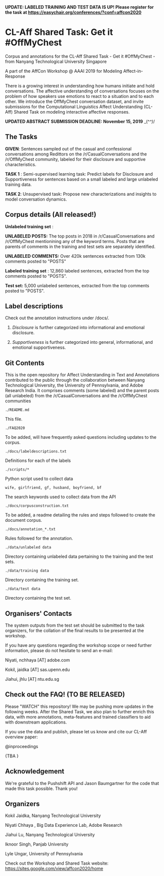 **UPDATE: LABELED TRAINING AND TEST DATA IS UP! Please register for the task at <a>https://easychair.org/conferences/?conf=affcon2020</a>**


# CL-Aff Shared Task: Get it #OffMyChest
Corpus and annotations for the CL-Aff Shared Task - Get it #OffMyChest - from Nanyang Technological University Singapore

A part of the AffCon Workshop @ AAAI 2019 for Modeling Affect-in-Response

There is a growing interest in understanding how humans initiate and hold conversations. The affective understanding of conversations focuses on the problem of how speakers use emotions to react to a situation and to each other. We introduce the OffMyChest conversation dataset, and invite submissions for the Computational Linguistics Affect Understanding (CL-Aff) Shared Task on modeling interactive affective responses. 

**UPDATED ABSTRACT SUBMISSION DEADLINE: November 15, 2019** \_(^_^)_/



## The Tasks

**GIVEN**: Sentences sampled out of the casual and confessional conversations among Redittors on the /r/CasualConversations and the /r/OffMyChest community, labeled for their disclosure and supportive characteristics.

**TASK 1** : Semi-supervised learning task: Predict labels for Disclosure and Supportiveness for sentences based on a small labeled and large unlabeled training data.    

**TASK 2**: Unsupervised task: Propose new characterizations and insights to model conversation dynamics.

## Corpus details (All released!)

**Unlabeled training set** :

**UNLABELED POSTS:** The top posts in 2018 in /r/CasualConversations and /r/OffMyChest mentionining any of the keyword terms. Posts that are parents of comments in the training and test sets are separately identified.

**UNLABELED COMMENTS:** Over 420k sentences extracted from 130k comments posted to "POSTS"


**Labeled training set** : 12,860 labeled sentences, extracted from the top comments posted to "POSTS".

**Test set:** 5,000 unlabeled sentences, extracted from the top comments posted to "POSTS".


## Label descriptions

Check out the annotation instructions under /docs/.

1. *Disclosure* is further categorized into informational and emotional disclosure.

2. *Supportiveness* is further categorized into general, informational, and emotional supportiveness.



## Git Contents

This is the open repository for Affect Understanding in Text and Annotations contributed to the public through the collaboration between Nanyang Technological University, the University of Pennsylvania, and Adobe Research India. It comprises comments (some labeled) and the parent posts (all unlabeled) from the /r/CasualConversations and the /r/OffMyChest communities  


    ./README.md
 
This file.


    ./FAQ2020
	
To be added, will have frequently asked questions including updates to the corpus.


    ./docs/labeldescriptions.txt
  
Definitions for each of the labels


    ./scripts/*
  
Python script used to collect data


    wife, girlfriend, gf, husband, boyfriend, bf
  
The search keywords used to collect data from the API


    ./docs/corpusconstruction.txt
 
To be added, a readme detailing the rules and steps followed to create the document
corpus.
  

    ./docs/annotation_*.txt
  
Rules followed for the annotation.


    ./data/unlabeled data
  
Directory containing unlabeled data pertaining to the training and the test sets.


    ./data/training data
  
Directory containing the training set.


    ./data/test data

Directory containing the test set.



## Organisers' Contacts

The system outputs from the test set should be submitted to the task organizers, for the collation of the final results to be presented at the workshop.

If you have any questions regarding the workshop scope or need further information, please do not hesitate to send an e-mail: 

Niyati, nchhaya [AT] adobe.com

Kokil, jaidka [AT] sas.upenn.edu 

Jiahui, jhlu [AT] ntu.edu.sg






## Check out the FAQ! (TO BE RELEASED)

Please "WATCH" this repository! We may be pushing more updates in the following weeks.
After the Shared Task, we also plan to further enrich this data, with more annotations, meta-features and trained classifiers to aid with downstream applications.

If you use the data and publish, please let us know and cite our CL-Aff overview paper:

@inproceedings

{TBA
}


## Acknowledgement

We're grateful to the Pushshift API and Jason Baumgartner for the code that made this task possible. Thank you!


## Organizers

Kokil Jaidka, Nanyang Technological University

Niyati Chhaya , Big Data Experience Lab, Adobe Research

Jiahui Lu, Nanyang Technological University

Iknoor Singh, Panjab University

Lyle Ungar, University of Pennsylvania

Check out the Workshop and Shared Task website: <a>https://sites.google.com/view/affcon2020/home</a>



